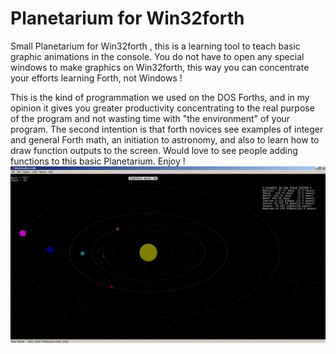 # Planetarium  for Win32forth
Small Planetarium for Win32forth  , this is a learning tool to teach basic graphic animations in the console. 
You do not have to open any special windows to make graphics on Win32forth, 
this way you can concentrate your efforts learning Forth, not Windows !

This is the kind of programmation we used on the  DOS Forths, 
and in my opinion it gives you greater productivity concentrating to the real  purpose of the program 
and not wasting time with "the environment" of your program.  The second intention is that 
forth novices see examples  of integer and general Forth math, an initiation to astronomy, 
and also to learn  how to  draw  function   outputs  to the screen. Would love to see
people adding functions to this basic Planetarium. Enjoy !
![Planetarium Screenshot](https://github.com/PeterForth/Planetarium/blob/master/planetarium1.jpg)
